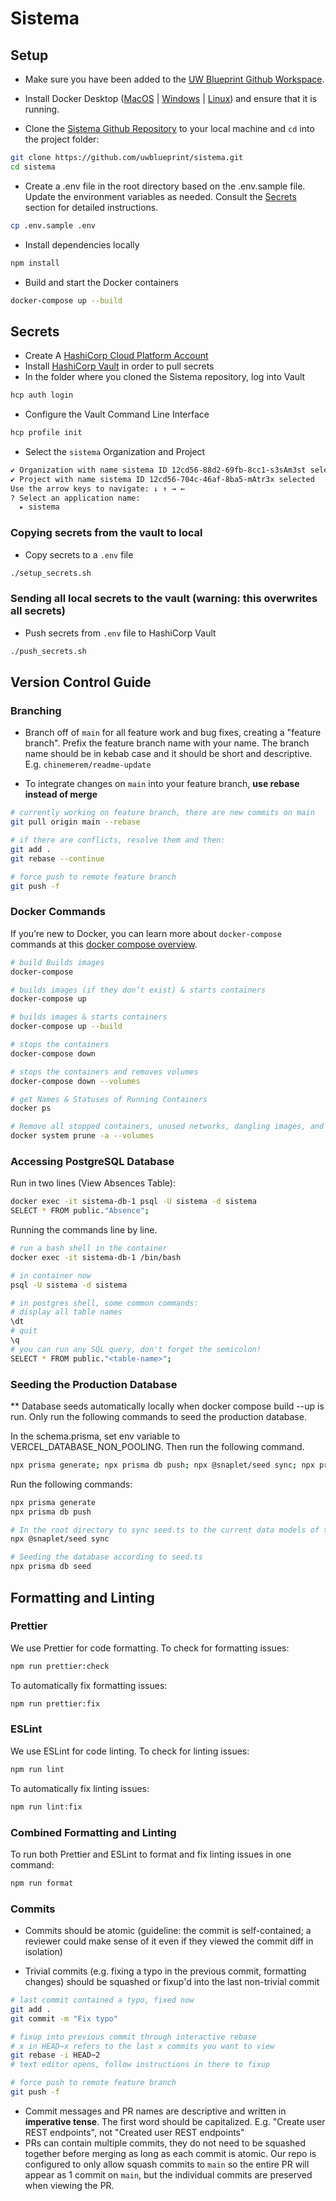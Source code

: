# Sistema

## Setup

- Make sure you have been added to the [UW Blueprint Github Workspace](https://github.com/uwblueprint/).
- Install Docker Desktop ([MacOS](https://docs.docker.com/docker-for-mac/install/) | [Windows](https://docs.docker.com/desktop/install/windows-install/) | [Linux](https://docs.docker.com/engine/install/#server)) and ensure that it is running.

- Clone the [Sistema Github Repository](https://github.com/uwblueprint/sistema) to your local machine and `cd` into the project folder:

```bash
git clone https://github.com/uwblueprint/sistema.git
cd sistema
```

- Create a .env file in the root directory based on the .env.sample file. Update
  the environment variables as needed. Consult the [Secrets](#secrets) section
  for detailed instructions.

```bash
cp .env.sample .env
```

- Install dependencies locally

```bash
npm install
```

- Build and start the Docker containers

```bash
docker-compose up --build
```

## Secrets

- Create A [HashiCorp Cloud Platform Account](https://portal.cloud.hashicorp.com/sign-in?ajs_aid=9085f07d-f411-42b4-855b-72795f4fdbcc&product_intent=vault)
- Install [HashiCorp Vault](https://developer.hashicorp.com/hcp/tutorials/get-started-hcp-vault-secrets/hcp-vault-secrets-install-cli#install-hcp-vault-secrets-cli) in order to pull secrets
- In the folder where you cloned the Sistema repository, log into Vault

```bash
hcp auth login
```

- Configure the Vault Command Line Interface

```bash
hcp profile init
```

- Select the `sistema` Organization and Project

```bash
✔ Organization with name sistema ID 12cd56-88d2-69fb-8cc1-s3sAm3st selected
✔ Project with name sistema ID 12cd56-704c-46af-8ba5-mAtr3x selected
Use the arrow keys to navigate: ↓ ↑ → ←
? Select an application name:
  ▸ sistema
```

### Copying secrets from the vault to local

- Copy secrets to a `.env` file

```bash
./setup_secrets.sh
```

### Sending all local secrets to the vault (warning: this overwrites all secrets)

- Push secrets from `.env` file to HashiCorp Vault

```bash
./push_secrets.sh
```

## Version Control Guide

### Branching

- Branch off of `main` for all feature work and bug fixes, creating a "feature branch". Prefix the feature branch name with your name. The branch name should be in kebab case and it should be short and descriptive. E.g. `chinemerem/readme-update`

- To integrate changes on `main` into your feature branch, **use rebase instead of merge**

```bash
# currently working on feature branch, there are new commits on main
git pull origin main --rebase

# if there are conflicts, resolve them and then:
git add .
git rebase --continue

# force push to remote feature branch
git push -f
```

### Docker Commands

If you’re new to Docker, you can learn more about `docker-compose` commands at
this [docker compose overview](https://docs.docker.com/compose/reference/).

```bash
# build Builds images
docker-compose
```

```bash
# builds images (if they don’t exist) & starts containers
docker-compose up
```

```bash
# builds images & starts containers
docker-compose up --build
```

```bash
# stops the containers
docker-compose down
```

```bash
# stops the containers and removes volumes
docker-compose down --volumes
```

```bash
# get Names & Statuses of Running Containers
docker ps
```

```bash
# Remove all stopped containers, unused networks, dangling images, and build cache
docker system prune -a --volumes
```

### Accessing PostgreSQL Database

Run in two lines (View Absences Table):

```bash
docker exec -it sistema-db-1 psql -U sistema -d sistema
SELECT * FROM public."Absence";
```

Running the commands line by line.

```bash
# run a bash shell in the container
docker exec -it sistema-db-1 /bin/bash

# in container now
psql -U sistema -d sistema

# in postgres shell, some common commands:
# display all table names
\dt
# quit
\q
# you can run any SQL query, don't forget the semicolon!
SELECT * FROM public."<table-name>";
```

### Seeding the Production Database

\*\* Database seeds automatically locally when docker compose build --up is run. Only run the following commands to seed the production database.

In the schema.prisma, set env variable to VERCEL_DATABASE_NON_POOLING. Then run the following command.

```bash
npx prisma generate; npx prisma db push; npx @snaplet/seed sync; npx prisma db seed
```

Run the following commands:

```bash
npx prisma generate
npx prisma db push
```

```bash
# In the root directory to sync seed.ts to the current data models of the database
npx @snaplet/seed sync

# Seeding the database according to seed.ts
npx prisma db seed

```

## Formatting and Linting

### Prettier

We use Prettier for code formatting. To check for formatting issues:

```bash
npm run prettier:check
```

To automatically fix formatting issues:

```bash
npm run prettier:fix
```

### ESLint

We use ESLint for code linting. To check for linting issues:

```bash
npm run lint
```

To automatically fix linting issues:

```bash
npm run lint:fix
```

### Combined Formatting and Linting

To run both Prettier and ESLint to format and fix linting issues in one command:

```bash
npm run format
```

### Commits

- Commits should be atomic (guideline: the commit is self-contained; a reviewer could make sense of it even if they viewed the commit diff in isolation)

- Trivial commits (e.g. fixing a typo in the previous commit, formatting changes) should be squashed or fixup'd into the last non-trivial commit

```bash
# last commit contained a typo, fixed now
git add .
git commit -m "Fix typo"

# fixup into previous commit through interactive rebase
# x in HEAD~x refers to the last x commits you want to view
git rebase -i HEAD~2
# text editor opens, follow instructions in there to fixup

# force push to remote feature branch
git push -f
```

- Commit messages and PR names are descriptive and written in **imperative tense**. The first word should be capitalized. E.g. "Create user REST endpoints", not "Created user REST endpoints"
- PRs can contain multiple commits, they do not need to be squashed together before merging as long as each commit is atomic. Our repo is configured to only allow squash commits to `main` so the entire PR will appear as 1 commit on `main`, but the individual commits are preserved when viewing the PR.